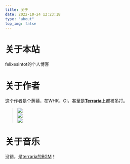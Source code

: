 ```yaml
---
title: 关于
date: 2022-10-24 12:23:18
type: "about"
top_img: false
---
```

# 关于本站
felixesintot的个人博客
# 关于作者
这个作者是个蒟蒻，在WHK，OI，甚至是[**Terraria**](http://www.gog-games.com/search/terraria)上都被吊打。  
> [![](https://img.shields.io/badge/Luogu-mushvase-gree?style=for-the-badge&logo=appveyorn)](https://www.luogu.com.cn/user/289608)  
> [![](https://img.shields.io/badge/github-felixesintot-blueviolet?style=for-the-badge&logo=appveyor)](https://github.com/felixesintot/)  
> [![](https://img.shields.io/badge/codeforces-felixesintot-blue?style=for-the-badge&logo=appveyor)](https://codeforces.com/profile/felixesintot)  
# 关于音乐
没错，是[terraria的BGM](https://music.163.com/#/playlist?id=360286071)！